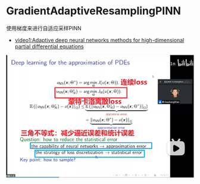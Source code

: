 # GradientAdaptiveResamplingPINN
使用梯度来进行自适应采样PINN

- [video1:Adaptive deep neural networks methods for high-dimensional partial differential equations](https://www.bilibili.com/video/BV1j3411K7GK/)

![image-20220728225353160](README/image-20220728225353160.png)